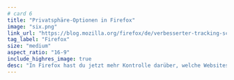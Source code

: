 ```yaml
---
# card 6
title: "Privatsphäre-Optionen in Firefox"
image: "six.png"
link_url: "https://blog.mozilla.org/firefox/de/verbesserter-tracking-schutz-von-firefox/?utm_source=www.mozilla.org&utm_medium=referral&utm_campaign=election&utm_content=card"
tag_label: "Firefox"
size: "medium"
aspect_ratio: "16-9"
include_highres_image: true
desc: "In Firefox hast du jetzt mehr Kontrolle darüber, welche Websites, Unternehmen und Kampagnen dich tracken können. So geht's."
---
```

